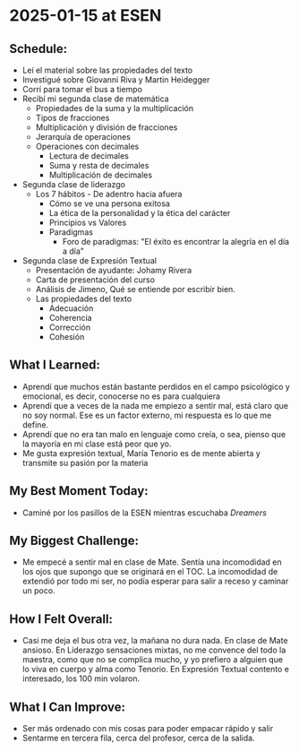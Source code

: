 # 2025-01-15 at ESEN

## Schedule:
- Leí el material sobre las propiedades del texto
- Investigué sobre Giovanni Riva y Martin Heidegger
- Corrí para tomar el bus a tiempo
- Recibí mi segunda clase de matemática
	- Propiedades de la suma y la multiplicación
	- Tipos de fracciones
	- Multiplicación y división de fracciones
	- Jerarquía de operaciones
	- Operaciones con decimales
		- Lectura de decimales
		- Suma y resta de decimales
		- Multiplicación de decimales
- Segunda clase de liderazgo
	- Los 7 hábitos - De adentro hacia afuera
		- Cómo se ve una persona exitosa
		- La ética de la personalidad y la ética del carácter
		- Principios vs Valores
		- Paradigmas
			- Foro de paradigmas: "El éxito es encontrar la alegría en el día a día"
- Segunda clase de Expresión Textual
	- Presentación de ayudante: Johamy Rivera
	- Carta de presentación del curso
	- Análisis de Jimeno, Qué se entiende por escribir bien.
	- Las propiedades del texto
		- Adecuación
		- Coherencia
		- Corrección 
		- Cohesión

## What I Learned:
- Aprendí que muchos están bastante perdidos en el campo psicológico y emocional, es decir, conocerse no es para cualquiera
- Aprendí que a veces de la nada me empiezo a sentir mal, está claro que no soy normal. Ese es un factor externo, mi respuesta es lo que me define.
- Aprendí que no era tan malo en lenguaje como creía, o sea, pienso que la mayoría en mi clase está peor que yo.
- Me gusta expresión textual, María Tenorio es de mente abierta  y transmite su pasión por la materia

## My Best Moment Today:
- Caminé por los pasillos de la ESEN mientras escuchaba *Dreamers*

## My Biggest Challenge:
- Me empecé a sentir mal en clase de Mate. Sentía una incomodidad en los ojos que supongo que se originará en el TOC. La incomodidad de extendió por todo mi ser, no podía esperar para salir a receso y caminar un poco.

## How I Felt Overall:
- Casi me deja el bus otra vez, la mañana no dura nada. En clase de Mate ansioso. En Liderazgo sensaciones mixtas, no me convence del todo la maestra, como que no se complica mucho, y yo prefiero a alguien que lo viva en cuerpo y alma como Tenorio. En Expresión Textual contento e interesado, los 100 min volaron.

## What I Can Improve:
- Ser más ordenado con mis cosas para poder empacar rápido y salir
- Sentarme en tercera fila, cerca del profesor, cerca de la salida.



